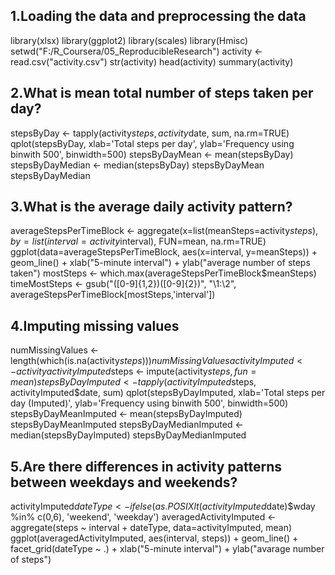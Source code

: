 ## 1.Loading the data and preprocessing the data

library(xlsx)
library(ggplot2)
library(scales)
library(Hmisc)
setwd("F:/R_Coursera/05_ReproducibleResearch")
activity <- read.csv("activity.csv")
str(activity)
head(activity)
summary(activity)

## 2.What is mean total number of steps taken per day?

stepsByDay <- tapply(activity$steps, activity$date, sum, na.rm=TRUE)
qplot(stepsByDay, xlab='Total steps per day', ylab='Frequency using binwith 500', binwidth=500)
stepsByDayMean <- mean(stepsByDay)
stepsByDayMedian <- median(stepsByDay)
stepsByDayMean
stepsByDayMedian

## 3.What is the average daily activity pattern?

averageStepsPerTimeBlock <- aggregate(x=list(meanSteps=activity$steps), by=list(interval=activity$interval), FUN=mean, na.rm=TRUE)
ggplot(data=averageStepsPerTimeBlock, aes(x=interval, y=meanSteps)) +
    geom_line() +
    xlab("5-minute interval") +
    ylab("average number of steps taken") 
mostSteps <- which.max(averageStepsPerTimeBlock$meanSteps)
timeMostSteps <-  gsub("([0-9]{1,2})([0-9]{2})", "\\1:\\2", averageStepsPerTimeBlock[mostSteps,'interval'])

## 4.Imputing missing values

numMissingValues <- length(which(is.na(activity$steps)))
numMissingValues
activityImputed <- activity
activityImputed$steps <- impute(activity$steps, fun=mean)
stepsByDayImputed <- tapply(activityImputed$steps, activityImputed$date, sum)
qplot(stepsByDayImputed, xlab='Total steps per day (Imputed)', ylab='Frequency using binwith 500', binwidth=500)
stepsByDayMeanImputed <- mean(stepsByDayImputed)
stepsByDayMeanImputed
stepsByDayMedianImputed <- median(stepsByDayImputed)
stepsByDayMedianImputed

## 5.Are there differences in activity patterns between weekdays and weekends?

activityImputed$dateType <-  ifelse(as.POSIXlt(activityImputed$date)$wday %in% c(0,6), 'weekend', 'weekday')
averagedActivityImputed <- aggregate(steps ~ interval + dateType, data=activityImputed, mean)
ggplot(averagedActivityImputed, aes(interval, steps)) + 
    geom_line() + 
    facet_grid(dateType ~ .) +
    xlab("5-minute interval") + 
    ylab("avarage number of steps")